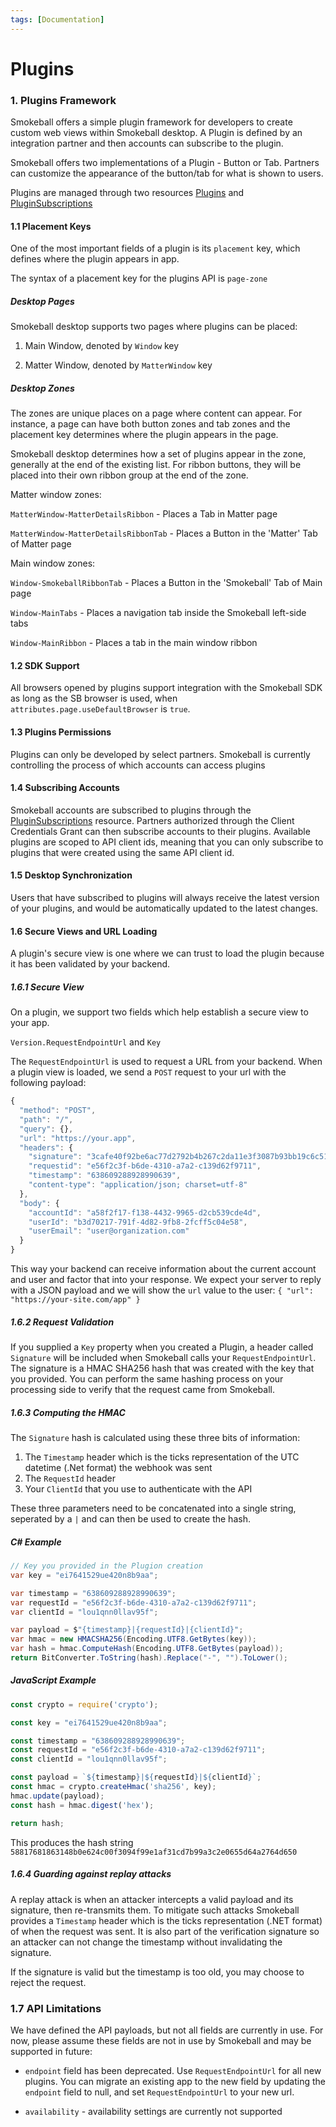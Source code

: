 ```yaml
---
tags: [Documentation]
---
```

 
# Plugins
### 1. Plugins Framework
Smokeball offers a simple plugin framework for developers to create custom web views within Smokeball desktop. A Plugin is defined by an integration partner and then accounts can subscribe to the plugin.

Smokeball offers two implementations of a Plugin - Button or Tab. Partners can customize the appearance of the button/tab for what is shown to users.

Plugins are managed through two resources [Plugins](https://smokeball.stoplight.io/docs/api-docs/1f775a2b8e24d-create-a-new-plugin) and [PluginSubscriptions](https://smokeball.stoplight.io/docs/api-docs/e451fe7575947-subscribe-account-to-plugin)

#### 1.1 Placement Keys
One of the most important fields of a plugin is its `placement` key, which defines where the plugin appears in app.

The syntax of a placement key for the plugins API is `page-zone`

##### Desktop Pages
Smokeball desktop supports two pages where plugins can be placed:

1. Main Window, denoted by `Window` key

2. Matter Window, denoted by `MatterWindow` key

##### Desktop Zones
The zones are unique places on a page where content can appear. For instance, a page can have both button zones and tab zones and the placement key determines where the plugin appears in the page.

Smokeball desktop determines how a set of plugins appear in the zone, generally at the end of the existing list. For ribbon buttons, they will be placed into their own ribbon group at the end of the zone.

Matter window zones:

`MatterWindow-MatterDetailsRibbon` - Places a Tab in Matter page

`MatterWindow-MatterDetailsRibbonTab` - Places a Button in the 'Matter' Tab of Matter page

Main window zones:

`Window-SmokeballRibbonTab` - Places a Button in the 'Smokeball' Tab of Main page

`Window-MainTabs` - Places a navigation tab inside the Smokeball left-side tabs

`Window-MainRibbon` - Places a tab in the main window ribbon

#### 1.2 SDK Support

All browsers opened by plugins support integration with the Smokeball SDK as long as the SB browser is used, when `attributes.page.useDefaultBrowser` is `true`.

#### 1.3 Plugins Permissions
Plugins can only be developed by select partners. Smokeball is currently controlling the process of which accounts can access plugins

#### 1.4 Subscribing Accounts
Smokeball accounts are subscribed to plugins through the [PluginSubscriptions](https://smokeball.stoplight.io/docs/api-docs/e451fe7575947-subscribe-account-to-plugin) resource. Partners authorized through the Client Credentials Grant can then subscribe accounts to their plugins. Available plugins are scoped to API client ids, meaning that you can only subscribe to plugins that were created using the same API client id.

#### 1.5 Desktop Synchronization
Users that have subscribed to plugins will always receive the latest version of your plugins, and would be automatically updated to the latest changes.

#### 1.6 Secure Views and URL Loading
A plugin's secure view is one where we can trust to load the plugin because it has been validated by your backend.
##### 1.6.1 Secure View
On a plugin, we support two fields which help establish a secure view to your app.

 `Version.RequestEndpointUrl` and `Key`
 
The `RequestEndpointUrl` is used to request a URL from your backend. 
When a plugin view is loaded, we send a `POST` request to your url with the following payload:
````javascript
{
  "method": "POST",
  "path": "/",
  "query": {},
  "url": "https://your.app",
  "headers": {
    "signature": "3cafe40f92be6ac77d2792b4b267c2da11e3f3087b93bb19c6c5133786984b44",
    "requestid": "e56f2c3f-b6de-4310-a7a2-c139d62f9711",
    "timestamp": "638609288928990639",
    "content-type": "application/json; charset=utf-8"
  },
  "body": {
    "accountId": "a58f2f17-f138-4432-9965-d2cb539cde4d",
    "userId": "b3d70217-791f-4d82-9fb8-2fcff5c04e58",
    "userEmail": "user@organization.com"
  }
}
````
This way your backend can receive information about the current account and user and factor that into your response.
We expect your server to reply with a JSON payload and we will show the `url` value to the user:
``
{
  "url": "https://your-site.com/app"
}
``
#####  1.6.2 Request Validation
If you supplied a `Key` property when you created a Plugin, a header called `Signature` will be included when Smokeball calls your `RequestEndpointUrl`. The signature is a HMAC SHA256 hash that was created with the key that you provided. You can perform the same hashing process on your processing side to verify that the request came from Smokeball.
##### 1.6.3 Computing the HMAC
The `Signature` hash is calculated using these three bits of information:
1. The `Timestamp` header which is the ticks representation of the UTC datetime (.Net format) the webhook was sent
2. The `RequestId` header
3. Your `ClientId` that you use to authenticate with the API

These three parameters need to be concatenated into a single string, seperated by a `|` and can then be used to create the hash. 
##### C# Example
``` csharp
// Key you provided in the Plugion creation
var key = "ei7641529ue420n8b9aa";

var timestamp = "638609288928990639";
var requestId = "e56f2c3f-b6de-4310-a7a2-c139d62f9711";
var clientId = "lou1qnn0llav95f";

var payload = $"{timestamp}|{requestId}|{clientId}";
var hmac = new HMACSHA256(Encoding.UTF8.GetBytes(key));
var hash = hmac.ComputeHash(Encoding.UTF8.GetBytes(payload));
return BitConverter.ToString(hash).Replace("-", "").ToLower();
```

##### JavaScript Example
``` javascript
const crypto = require('crypto');

const key = "ei7641529ue420n8b9aa";

const timestamp = "638609288928990639";
const requestId = "e56f2c3f-b6de-4310-a7a2-c139d62f9711";
const clientId = "lou1qnn0llav95f";

const payload = `${timestamp}|${requestId}|${clientId}`;
const hmac = crypto.createHmac('sha256', key);
hmac.update(payload);
const hash = hmac.digest('hex');

return hash;
```

This produces the hash string `58817681863148b0e624c00f3094f99e1af31cd7b99a3c2e0655d64a2764d650`

##### 1.6.4 Guarding against replay attacks
A replay attack is when an attacker intercepts a valid payload and its signature, then re-transmits them. To mitigate such attacks Smokeball provides a `Timestamp` header which is the ticks representation (.NET format) of when the request was sent. It is also part of the verification signature so an attacker can not change the timestamp without invalidating the signature.

If the signature is valid but the timestamp is too old, you may choose to reject the request.

### 1.7 API Limitations
We have defined the API payloads, but not all fields are currently in use. For now, please assume these fields are not in use by Smokeball and may be supported in future:

-  `endpoint` field has been deprecated. Use `RequestEndpointUrl` for all new plugins. You can migrate an existing app to the new field by updating the `endpoint` field to null, and set `RequestEndpointUrl` to your new url.

-  `availability` - availability settings are currently not supported
